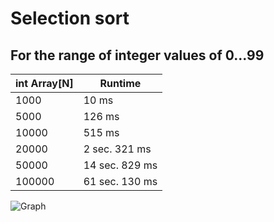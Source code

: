Selection sort
==============
For the range of integer values of 0...99
-----
|  int Array[N]  | Runtime       | 
|----------------|---------------|
| 1000           | 10 ms           |
| 5000           | 126 ms          |
| 10000          | 515 ms          |
| 20000          | 2 sec. 321 ms       |
| 50000          | 14 sec. 829 ms       |
| 100000         | 61 sec. 130 ms     |

![Graph](http://ipic.su/img/img7/fs/Snimok.1491291060.jpg)
